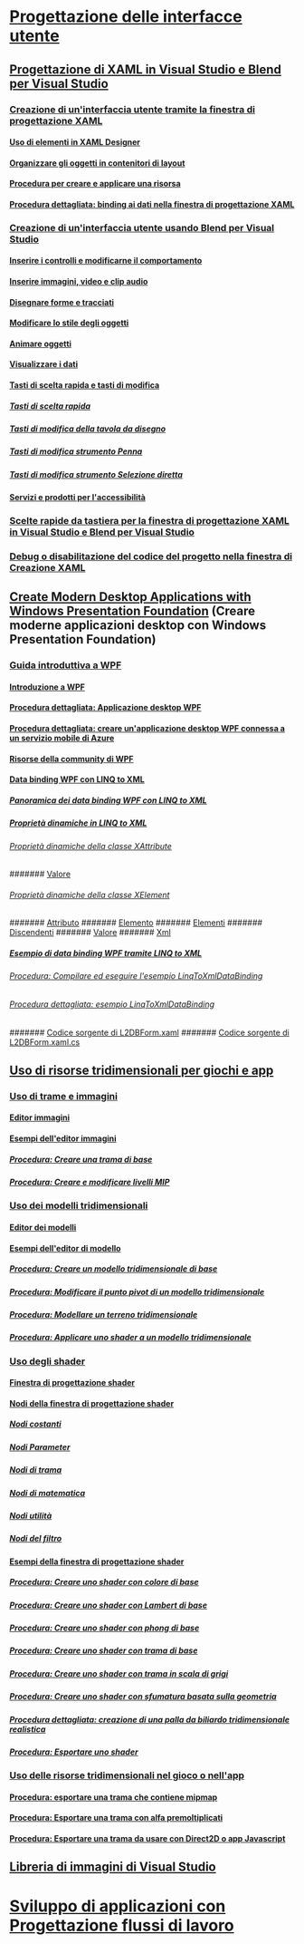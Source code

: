 # [Progettazione delle interfacce utente](designing-user-interfaces.md)
## [Progettazione di XAML in Visual Studio e Blend per Visual Studio](designing-xaml-in-visual-studio.md)
### [Creazione di un'interfaccia utente tramite la finestra di progettazione XAML](creating-a-ui-by-using-xaml-designer-in-visual-studio.md)
#### [Uso di elementi in XAML Designer](working-with-elements-in-xaml-designer.md)
#### [Organizzare gli oggetti in contenitori di layout](organize-objects-into-layout-containers-in-xaml-designer.md)
#### [Procedura per creare e applicare una risorsa](how-to-create-and-apply-a-resource.md)
#### [Procedura dettagliata: binding ai dati nella finestra di progettazione XAML](walkthrough-binding-to-data-in-xaml-designer.md)
### [Creazione di un'interfaccia utente usando Blend per Visual Studio](creating-a-ui-by-using-blend-for-visual-studio.md)
#### [Inserire i controlli e modificarne il comportamento](insert-controls-and-modify-their-behavior-in-xaml-designer.md)
#### [Inserire immagini, video e clip audio](insert-images-videos-and-audio-clips-in-xaml-designer.md)
#### [Disegnare forme e tracciati](draw-shapes-and-paths.md)
#### [Modificare lo stile degli oggetti](modify-the-style-of-objects-in-blend.md)
#### [Animare oggetti](animate-objects-in-xaml-designer.md)
#### [Visualizzare i dati](display-data-in-blend.md)
#### [Tasti di scelta rapida e tasti di modifica](keyboard-shortcuts-and-modifier-keys-in-blend.md)
##### [Tasti di scelta rapida](keyboard-shortcuts-in-blend.md)
##### [Tasti di modifica della tavola da disegno](artboard-modifier-keys-in-blend.md)
##### [Tasti di modifica strumento Penna](pen-tool-modifier-keys-in-blend.md)
##### [Tasti di modifica strumento Selezione diretta](direct-selection-tool-modifier-keys-in-blend.md)
#### [Servizi e prodotti per l'accessibilità](accessibility-products-and-services-blend.md)
### [Scelte rapide da tastiera per la finestra di progettazione XAML in Visual Studio e Blend per Visual Studio](keyboard-shortcuts-for-xaml-designer.md)
### [Debug o disabilitazione del codice del progetto nella finestra di Creazione XAML](debugging-or-disabling-project-code-in-xaml-designer.md)
## [Create Modern Desktop Applications with Windows Presentation Foundation](create-modern-desktop-applications-with-windows-presentation-foundation.md) (Creare moderne applicazioni desktop con Windows Presentation Foundation)
### [Guida introduttiva a WPF](getting-started-with-wpf.md)
#### [Introduzione a WPF](introduction-to-wpf.md)
#### [Procedura dettagliata: Applicazione desktop WPF](walkthrough-my-first-wpf-desktop-application2.md)
#### [Procedura dettagliata: creare un'applicazione desktop WPF connessa a un servizio mobile di Azure](walkthrough-create-a-wpf-desktop-application-connected-to-an-azure-mobile-service.md)
#### [Risorse della community di WPF](wpf-community-resources.md)
#### [Data binding WPF con LINQ to XML](wpf-data-binding-with-linq-to-xml.md)
##### [Panoramica dei data binding WPF con LINQ to XML](wpf-data-binding-with-linq-to-xml-overview.md)
##### [Proprietà dinamiche in LINQ to XML](linq-to-xml-dynamic-properties.md)
###### [Proprietà dinamiche della classe XAttribute](xattribute-class-dynamic-properties.md)
####### [Valore](value-xattribute-dynamic-property.md)
###### [Proprietà dinamiche della classe XElement](xelement-class-dynamic-properties.md)
####### [Attributo](attribute-xelement-dynamic-property.md)
####### [Elemento](element-xelement-dynamic-property.md)
####### [Elementi](elements-xelement-dynamic-property.md)
####### [Discendenti](descendants-xelement-dynamic-property.md)
####### [Valore](value-xelement-dynamic-property.md)
####### [Xml](xml-xelement-dynamic-property.md)
##### [Esempio di data binding WPF tramite LINQ to XML](wpf-data-binding-using-linq-to-xml-example.md)
###### [Procedura: Compilare ed eseguire l'esempio LinqToXmlDataBinding](how-to-build-and-run-the-linqtoxmldatabinding-example.md)
###### [Procedura dettagliata: esempio LinqToXmlDataBinding](walkthrough-linqtoxmldatabinding-example.md)
####### [Codice sorgente di L2DBForm.xaml](l2dbform-xaml-source-code.md)
####### [Codice sorgente di L2DBForm.xaml.cs](l2dbform-xaml-cs-source-code.md)
## [Uso di risorse tridimensionali per giochi e app](working-with-3-d-assets-for-games-and-apps.md)
### [Uso di trame e immagini](working-with-textures-and-images.md)
#### [Editor immagini](image-editor.md)
#### [Esempi dell'editor immagini](image-editor-examples.md)
##### [Procedura: Creare una trama di base](how-to-create-a-basic-texture.md)
##### [Procedura: Creare e modificare livelli MIP](how-to-create-and-modify-mip-levels.md)
### [Uso dei modelli tridimensionali](working-with-3-d-models.md)
#### [Editor dei modelli](model-editor.md)
#### [Esempi dell'editor di modello](model-editor-examples.md)
##### [Procedura: Creare un modello tridimensionale di base](how-to-create-a-basic-3-d-model.md)
##### [Procedura: Modificare il punto pivot di un modello tridimensionale](how-to-modify-the-pivot-point-of-a-3-d-model.md)
##### [Procedura: Modellare un terreno tridimensionale](how-to-model-3-d-terrain.md)
##### [Procedura: Applicare uno shader a un modello tridimensionale](how-to-apply-a-shader-to-a-3-d-model.md)
### [Uso degli shader](working-with-shaders.md)
#### [Finestra di progettazione shader](shader-designer.md)
#### [Nodi della finestra di progettazione shader](shader-designer-nodes.md)
##### [Nodi costanti](constant-nodes.md)
##### [Nodi Parameter](parameter-nodes.md)
##### [Nodi di trama](texture-nodes.md)
##### [Nodi di matematica](math-nodes.md)
##### [Nodi utilità](utility-nodes.md)
##### [Nodi del filtro](filter-nodes.md)
#### [Esempi della finestra di progettazione shader](shader-designer-examples.md)
##### [Procedura: Creare uno shader con colore di base](how-to-create-a-basic-color-shader.md)
##### [Procedura: Creare uno shader con Lambert di base](how-to-create-a-basic-lambert-shader.md)
##### [Procedura: Creare uno shader con phong di base](how-to-create-a-basic-phong-shader.md)
##### [Procedura: Creare uno shader con trama di base](how-to-create-a-basic-texture-shader.md)
##### [Procedura: Creare uno shader con trama in scala di grigi](how-to-create-a-grayscale-texture-shader.md)
##### [Procedura: Creare uno shader con sfumatura basata sulla geometria](how-to-create-a-geometry-based-gradient-shader.md)
##### [Procedura dettagliata: creazione di una palla da biliardo tridimensionale realistica](walkthrough-creating-a-realistic-3-d-billiard-ball.md)
##### [Procedura: Esportare uno shader](how-to-export-a-shader.md)
### [Uso delle risorse tridimensionali nel gioco o nell'app](using-3-d-assets-in-your-game-or-app.md)
#### [Procedura: esportare una trama che contiene mipmap](how-to-export-a-texture-that-contains-mipmaps.md)
#### [Procedura: Esportare una trama con alfa premoltiplicati](how-to-export-a-texture-that-has-premultiplied-alpha.md)
#### [Procedura: Esportare una trama da usare con Direct2D o app Javascript](how-to-export-a-texture-for-use-with-direct2d-or-javascipt-apps.md)
## [Libreria di immagini di Visual Studio](the-visual-studio-image-library.md)
# [Sviluppo di applicazioni con Progettazione flussi di lavoro](../workflow-designer/developing-applications-with-the-workflow-designer.md)
